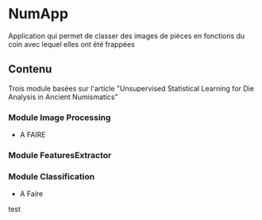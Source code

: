 # NumApp

Application qui permet de classer des images de pièces en fonctions du coin avec lequel elles ont été frappées 

## Contenu 
Trois module basées sur l'article "Unsupervised Statistical Learning for Die Analysis in Ancient Numismatics"

### Module Image Processing 

- A FAIRE

### Module FeaturesExtractor


### Module Classification

- A Faire

test